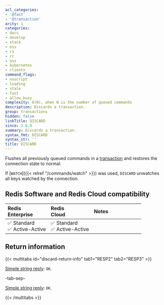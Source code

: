 ```yaml
---
acl_categories:
- '@fast'
- '@transaction'
arity: 1
categories:
- docs
- develop
- stack
- oss
- rs
- rc
- oss
- kubernetes
- clients
command_flags:
- noscript
- loading
- stale
- fast
- allow_busy
complexity: O(N), when N is the number of queued commands
description: Discards a transaction.
group: transactions
hidden: false
linkTitle: DISCARD
since: 2.0.0
summary: Discards a transaction.
syntax_fmt: DISCARD
syntax_str: ''
title: DISCARD
---
```

Flushes all previously queued commands in a [transaction][tt] and restores the
connection state to normal.

[tt]: /develop/interact/transactions

If [`WATCH`]({{< relref "/commands/watch" >}}) was used, `DISCARD` unwatches all keys watched by the connection.

## Redis Software and Redis Cloud compatibility

| Redis<br />Enterprise | Redis<br />Cloud | <span style="min-width: 9em; display: table-cell">Notes</span> |
|:----------------------|:-----------------|:------|
| <span title="Supported">&#x2705; Standard</span><br /><span title="Supported"><nobr>&#x2705; Active-Active</nobr></span> | <span title="Supported">&#x2705; Standard</span><br /><span title="Supported"><nobr>&#x2705; Active-Active</nobr></span> |  |

## Return information

{{< multitabs id="discard-return-info" 
    tab1="RESP2" 
    tab2="RESP3" >}}

[Simple string reply](../../develop/reference/protocol-spec#simple-strings): `OK`.

-tab-sep-

[Simple string reply](../../develop/reference/protocol-spec#simple-strings): `OK`.

{{< /multitabs >}}
